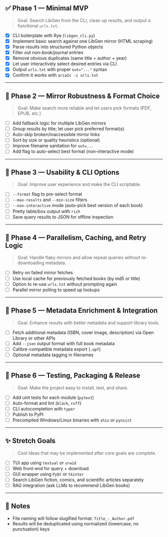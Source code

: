 ## ✅ Phase 1 — Minimal MVP

> Goal: Search LibGen from the CLI, clean up results, and output a functional `urls.txt`.

- [x] CLI boilerplate with Rye (`libgen_cli.py`)
- [x] Implement basic search against one LibGen mirror (HTML scraping)
- [x] Parse results into structured Python objects
- [x] Filter out non-book/journal entries
- [x] Remove obvious duplicates (same title + author + year)
- [x] Let user interactively select desired entries via CLI
- [x] Output `urls.txt` with proper `out="..."` syntax
- [x] Confirm it works with `aria2c -i urls.txt`

---

## 🚧 Phase 2 — Mirror Robustness & Format Choice

> Goal: Make search more reliable and let users pick formats (PDF, EPUB, etc.)

- [ ] Add fallback logic for multiple LibGen mirrors
- [ ] Group results by title; let user pick preferred format(s)
- [ ] Auto-skip broken/inaccessible mirror links
- [ ] Sort by size or quality heuristics (optional)
- [ ] Improve filename sanitation for `out=...`
- [ ] Add flag to auto-select best format (non-interactive mode)

---

## 🧠 Phase 3 — Usability & CLI Options

> Goal: Improve user experience and make the CLI scriptable.

- [ ] `--format` flag to pre-select format
- [ ] `--max-results` and `--min-size` filters
- [ ] `--non-interactive` mode (auto-pick best version of each book)
- [ ] Pretty table/box output with `rich`
- [ ] Save query results to JSON for offline inspection

---

## 🔄 Phase 4 — Parallelism, Caching, and Retry Logic

> Goal: Handle flaky mirrors and allow repeat queries without re-downloading metadata.

- [ ] Retry on failed mirror fetches
- [ ] Use local cache for previously fetched books (by md5 or title)
- [ ] Option to re-use `urls.txt` without prompting again
- [ ] Parallel mirror polling to speed up lookups

---

## 🧩 Phase 5 — Metadata Enrichment & Integration

> Goal: Enhance results with better metadata and support library tools.

- [ ] Fetch additional metadata (ISBN, cover image, description) via Open Library or other APIs
- [ ] Add `--json` output format with full book metadata
- [ ] Calibre-compatible metadata export (`.opf`)
- [ ] Optional metadata tagging in filenames

---

## 🧪 Phase 6 — Testing, Packaging & Release

> Goal: Make the project easy to install, test, and share.

- [ ] Add unit tests for each module (`pytest`)
- [ ] Auto-format and lint (`black`, `ruff`)
- [ ] CLI autocompletion with `typer`
- [ ] Publish to PyPI
- [ ] Precompiled Windows/Linux binaries with `shiv` or `pynsist`

---

## ✨ Stretch Goals

> Cool ideas that may be implemented after core goals are complete.

- [ ] TUI app using `textual` or `urwid`
- [ ] Web front-end for query + download
- [ ] GUI wrapper using `PyQt` or `tkinter`
- [ ] Search LibGen fiction, comics, and scientific articles separately
- [ ] RAG integration (ask LLMs to recommend LibGen books)

---

## 📌 Notes

- File naming will follow slugified format: `Title_-_Author.pdf`
- Results will be deduplicated using normalized (lowercase, no punctuation) keys
